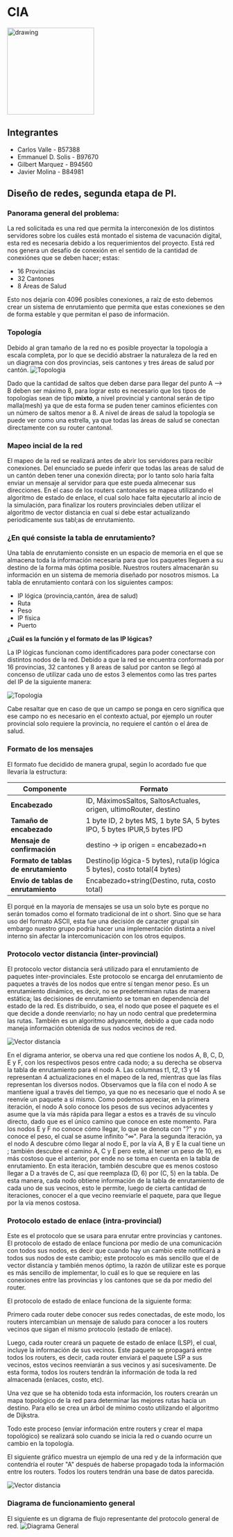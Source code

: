 # CIA
<img src="https://cdn.wallpapersafari.com/14/0/wHYQgF.png" alt="drawing" width="200"/>

## Integrantes
* Carlos Valle - B57388
* Emmanuel D. Solis - B97670
* Gilbert Marquez - B94560
* Javier Molina - B84981

## Diseño de redes, segunda etapa de PI.

### Panorama general del problema:
La red solicitada es una red que permita la interconexión de los distintos servidores sobre los cuáles está montado el sistema de vacunación digital, esta red es necesaria debido a los requerimientos del proyecto. Está red nos genera un desafío de conexión en el sentido de la cantidad de conexiónes que se deben hacer; estas:
* 16 Provincias
* 32 Cantones
* 8 Áreas de Salud

Esto nos dejaría con 4096 posibles conexiones, a raíz de esto debemos crear un sistema de enrutamiento que permita que estas conexiones se den de forma estable y que permitan el paso de información.

### Topología
Debido al gran tamaño de la red no es posible proyectar la topología a escala completa, por lo que se decidió abstraer la naturaleza de la red en un diagrama con dos provincias, seis cantones y tres áreas de salud por cantón.
![Topologia](img/PI-DiseñoTopologia.jpeg)

Dado que la cantidad de saltos que deben darse para llegar del punto A --> B deben ser máximo 8, para lograr esto es necesario que los tipos de topologías sean de tipo **mixto**, a nivel provincial y cantonal serán de tipo malla(mesh) ya que de esta forma se puden tener caminos eficientes con un número de saltos menor a 8. A nivel de áreas de salud la topología se puede ver como una estrella, ya que todas las áreas de salud se conectan directamente con su router cantonal.

### Mapeo incial de la red

El mapeo de la red se realizará antes de abrir los servidores para recibir conexiones. Del enunciado se puede inferir que todas las areas de salud de un cantón deben tener una conexión directa; por lo tanto solo haría falta enviar un mensaje al servidor para que este pueda almecenar sus direcciones. En el caso de los routers cantonales se mapea utilizando el algoritmo de estado de enlace, el cual solo hace falta ejecutarlo al incio de la simulación, para finalizar los routers provinciales deben utilizar el algoritmo de vector distancia en cual si debe estar actualizando periodicamente sus tabl;as de enrutamiento.

### ¿En qué consiste la tabla de enrutamiento?

Una tabla de enrutamiento consiste en un espacio de memoria en el que se almacena toda la información necesaria para que los paquetes lleguen a su destino de la forma más óptima posible. Nuestros routers almacenarán su información en un sistema de memoria diseñado por nosotros mismos. 
La tabla de enrutamiento contará con los siguientes campos: 
* IP lógica (provincia,cantón, área de salud)
* Ruta 
* Peso 
* IP física
* Puerto

**¿Cuál es la función y el formato de las IP lógicas?**

La IP lógicas funcionan como identificadores para poder conectarse con distintos nodos de la red. Debido a que la red se encuentra conformada por 16 provincias, 32 cantones y 8 areas de salud por canton se llegó al concenso de utilizar cada uno de estos 3 elementos como las tres partes del IP de la siguiente manera: 

![Topologia](img/IP-lógica.jpeg)

Cabe resaltar que en caso de que un campo se ponga en cero significa que ese campo no es necesario en el contexto actual, por ejemplo un router provincial solo requiere la provincia, no requiere el cantón o el área de salud.

### Formato de los mensajes
El formato fue decidido de manera grupal, según lo acordado fue que llevaría la estructura: 

| Componente                          | Formato                                                                              |
| ------------------------------------|--------------------------------------------------------------------------------------|
|**Encabezado**                       | ID, MáximosSaltos, SaltosActuales, origen, ultimoRouter, destino                     |
|**Tamaño de encabezado**             | 1 byte ID, 2 bytes MS, 1 byte SA, 5 bytes IPO, 5 bytes IPUR,5 bytes IPD              |  
|**Mensaje de confirmación**          | destino -> ip origen = encabezado+n                                                  |
|**Formato de tablas de enrutamiento**| Destino(ip lógica-5 bytes), ruta(ip lógica 5 bytes), costo total(4 bytes)            |
|**Envío de tablas de enrutamiento**  | Encabezado+string(Destino, ruta, costo total)                                        |

El porqué en la mayoría de mensajes se usa un solo byte es porque no serán tomados como el formato tradicional de int o short. Sino que se hara uso del formato ASCII, esta fue una decisión de caracter grupal sin embargo nuestro grupo podría hacer una implementación distinta a nivel interno sin afectar la intercomunicación con los otros equipos.

### Protocolo vector distancia (inter-provincial)
El protocolo vector distancia será utilizado para el enrutamiento de paquetes inter-provinciales. Este protocolo se encarga del enrutamiento de paquetes a través de los nodos que entre sí tengan menor peso. Es un enrutamiento dinámico, es decir, no se predeterminan rutas de manera estática; las decisiones de enrutamiento se toman en dependencia del estado de la red. Es distribuído, o sea, el nodo que posee el paquete es el que decide a donde reenviarlo; no hay un nodo central que predetermina las rutas. También es un algoritmo adyancente, debido a que cada nodo maneja información obtenida de sus nodos vecinos de red.

![Vector distancia](img/PI-vectorDistancia.jpeg)

En el digrama anterior, se oberva una red que contiene los nodos A, B, C, D, E y F, con los respectivos pesos entre cada nodo; a su derecha se observa la tabla de enrutamiento para el nodo A. Las columnas t1, t2, t3 y t4 representan 4 actualizaciones en el mapeo de la red, mientras que las filas representan los diversos nodos. Observamos que la fila con el nodo A se mantiene igual a través del tiempo, ya que no es necesario que el nodo A se reenvíe un paquete a sí mismo.
Como podemos apreciar, en la primera iteración, el nodo A solo conoce los pesos de sus vecinos adyacentes y asume que la vía más rápida para llegar a estos es a través de su vínculo directo, dado que es el único camino que conoce en este momento. Para los nodos E y F no conoce cómo llegar, lo que se denota con "?" y no conoce el peso, el cual se asume infinito "∞".
Para la segunda iteración, ya el nodo A descubre cómo llegar al nodo E, por la vía A, B y E la cual tiene un ; también descubre el camino A, C y E pero este, al tener un peso de 10, es más costoso que el anterior, por ende no se toma en cuenta en la tabla de enrutamiento. En esta iteración, también descubre que es menos costoso llegar a D a través de C, así que reemplaza (D, 6) por (C, 5) en la tabla.
De esta manera, cada nodo obtiene información de la tabla de enrutamiento de cada uno de sus vecinos, esto le permite, luego de cierta cantidad de iteraciones, conocer el a que vecino reenviarle el paquete, para que llegue por la vía menos costosa.


### Protocolo estado de enlace (intra-provincial)
Este es el protocolo que se usara para enrutar entre provincias y cantones. El protocolo de estado de enlace funciona por medio de una comunicación con todos sus nodos, es decir que cuando hay un cambio este notificará a todos sus nodos de este cambio; este protocolo es más sencillo que el de vector distancia y también menos óptimo, la razón de utilizar este es porque es más sencillo de implementar, lo cuál es lo que se requiere en las conexiones entre las provincias y los cantones que se da por medio del router.

El protocolo de estado de enlace funciona de la siguiente forma:

Primero cada router debe conocer sus redes conectadas, de este modo, los routers intercambian un mensaje de saludo para conocer a los routers vecinos que sigan el mismo protocolo (estado de enlace).

Luego, cada router creará un paquete de estado de enlace (LSP), el cual, incluye la información de sus vecinos. Este paquete se propagará entre todos los routers, es decir, cada router enviará el paquete LSP a sus vecinos, estos vecinos reenviarán a sus vecinos y así sucesivamente. De esta forma, todos los routers tendrán la información de toda la red almacenada (enlaces, costo, etc).

Una vez que se ha obtenido toda esta información, los routers crearán un mapa topológico de la red para determinar las mejores rutas hacia un destino. Para ello se crea un árbol de mínimo costo utilizando el algoritmo de Dijkstra.

Todo este proceso (envíar información entre routers y crear el mapa topológico) se realizará solo cuando se inicia la red o cuando ocurre un cambio en la topología.

El siguiente gráfico muestra un ejemplo de una red y de la información que contendría el router "A" después de haberse propagado toda la información entre los routers. Todos los routers tendrán una base de datos parecida.

![Vector distancia](img/PI-EstadoDeEnlace.jpeg)

### Diagrama de funcionamiento general
El siguiente es un digrama de flujo representante del protocolo general de red. 
![Diagrama General](img/PI-ProtocoloDeRed.jpeg)

